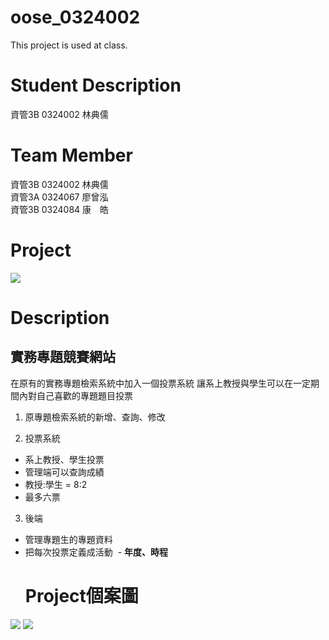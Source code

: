 # oose_0324002
This project is used at class.

# Student Description
資管3B 0324002 林典儒

# Team Member
資管3B 0324002 林典儒<br>
資管3A 0324067 廖曾泓<br>
資管3B 0324084 康　皓

# Project
![](https://i.imgur.com/WMLgFmp.png)

# Description
## 實務專題競賽網站
在原有的實務專題檢索系統中加入一個投票系統
讓系上教授與學生可以在一定期間內對自己喜歡的專題題目投票

1. 原專題檢索系統的新增、查詢、修改

2. 投票系統

- 系上教授、學生投票
- 管理端可以查詢成績
- 教授:學生 = 8:2
- 最多六票

3. 後端

- 管理專題生的專題資料
- 把每次投票定義成活動
  - **年度、時程**
  # Project個案圖
![](https://i.imgur.com/f8RGi10.jpg)
![](https://i.imgur.com/fZ1kUud.jpg)
